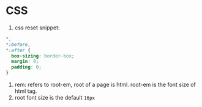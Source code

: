 # CSS

1. css reset snippet:
```css
*,
*:before,
*:after {
  box-sizing: border-box;
  margin: 0;
  padding: 0;
}
```
1. rem: refers to root-em, root of a page is html. root-em is the font size of html tag.
2. root font size is the default `16px`